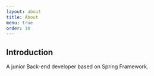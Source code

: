 ```yaml
---
layout: about
title: About
menu: true
order: 10
---
```


## Introduction

A junior Back-end developer based on Spring Framework.

